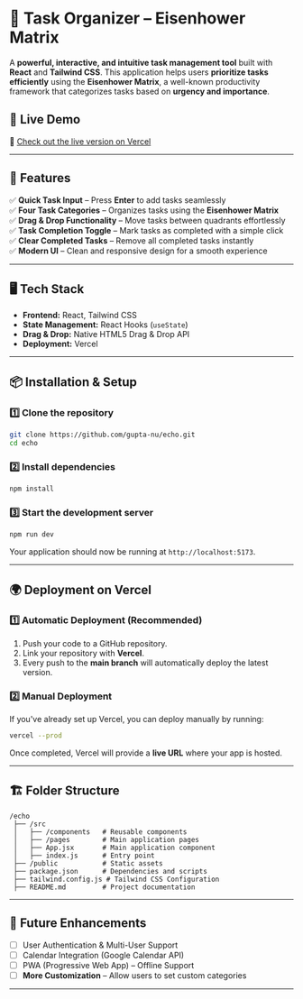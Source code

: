 # 📝 Task Organizer – Eisenhower Matrix

A **powerful, interactive, and intuitive task management tool** built with **React** and **Tailwind CSS**. This application helps users **prioritize tasks efficiently** using the **Eisenhower Matrix**, a well-known productivity framework that categorizes tasks based on **urgency and importance**.

## 📌 Live Demo  
🚀 [Check out the live version on Vercel](https://your-vercel-app-url.vercel.app)  

---

## 🚀 Features

✅ **Quick Task Input** – Press **Enter** to add tasks seamlessly  
✅ **Four Task Categories** – Organizes tasks using the **Eisenhower Matrix**  
✅ **Drag & Drop Functionality** – Move tasks between quadrants effortlessly  
✅ **Task Completion Toggle** – Mark tasks as completed with a simple click  
✅ **Clear Completed Tasks** – Remove all completed tasks instantly  
✅ **Modern UI** – Clean and responsive design for a smooth experience  

---

## 🖥️ Tech Stack

- **Frontend:** React, Tailwind CSS  
- **State Management:** React Hooks (`useState`)  
- **Drag & Drop:** Native HTML5 Drag & Drop API  
- **Deployment:** Vercel  

---

## 📦 Installation & Setup

### **1️⃣ Clone the repository**
```sh
git clone https://github.com/gupta-nu/echo.git
cd echo
```

### **2️⃣ Install dependencies**
```sh
npm install
```

### **3️⃣ Start the development server**
```sh
npm run dev
```
Your application should now be running at `http://localhost:5173`.

---

## 🌍 Deployment on Vercel

### **1️⃣ Automatic Deployment (Recommended)**
1. Push your code to a GitHub repository.
2. Link your repository with **Vercel**.
3. Every push to the **main branch** will automatically deploy the latest version.

### **2️⃣ Manual Deployment**
If you've already set up Vercel, you can deploy manually by running:
```sh
vercel --prod
```
Once completed, Vercel will provide a **live URL** where your app is hosted.

---

## 🏗️ Folder Structure

```
/echo
 ├── /src
 │   ├── /components   # Reusable components
 │   ├── /pages        # Main application pages
 │   ├── App.jsx       # Main application component
 │   ├── index.js      # Entry point
 ├── /public           # Static assets
 ├── package.json      # Dependencies and scripts
 ├── tailwind.config.js # Tailwind CSS Configuration
 ├── README.md         # Project documentation
```

---

## 🎯 Future Enhancements

- [ ] User Authentication & Multi-User Support 
- [ ] Calendar Integration (Google Calendar API)
- [ ] PWA (Progressive Web App) – Offline Support
- [ ] **More Customization** – Allow users to set custom categories  

---
